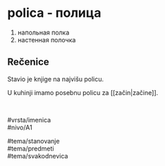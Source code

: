 # polica - полица

1. напольная полка
2. настенная полочка

## Rečenice

Stavio je knjige na najvišu policu.

U kuhinji imamo posebnu policu za [[začin|začine]].

<br>

#vrsta/imenica  
#nivo/A1  

#tema/stanovanje  
#tema/predmeti  
#tema/svakodnevica  
